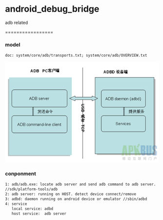 android_debug_bridge
====================

adb related 

=================

### model

    doc: system/core/adb/transports.txt; system/core/adb/OVERVIEW.txt
![github](https://github.com/hongbinbao/android_debug_bridge/blob/master/adb.png?raw=true "github")

### conponment

    1: adb/adb.exe: locate adb server and send adb command to adb server. //sdk/platform-tools/adb
    2: adb server: running on HOST. detect device connect/remove
    3: adbd: daemon running on android device or emulator //sbin/adbd
    4: service
       local service: adbd
       host service:  adb server
    
